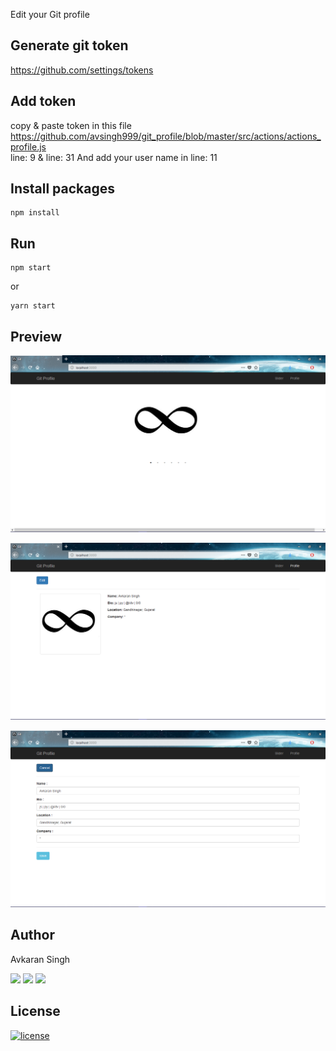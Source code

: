 Edit your Git profile

## Generate git token

https://github.com/settings/tokens

## Add token

copy & paste token in this file https://github.com/avsingh999/git_profile/blob/master/src/actions/actions_profile.js                                                                                                    
line: 9 & line: 31 
And add your user name in line: 11

## Install packages

```
npm install
```

## Run
```
npm start
```
or
```
yarn start
```
## Preview
![alt text](slider.PNG)

![alt text](profile.PNG)

![alt text](edit.PNG)


## Author

Avkaran Singh

[<img src="https://image.flaticon.com/icons/svg/34/34238.svg" width="50" padding="10">](https://twitter.com/avsingh07492100)
[<img src="https://www.shareicon.net/download/2015/11/02/665921_internet.svg" width="50" padding="10">](https://www.linkedin.com/in/avkaran-singh-a1ba3613b/)
[<img src="https://upload.wikimedia.org/wikipedia/commons/9/91/Octicons-mark-github.svg" width="50" padding="10">](https://github.com/avsingh999)

## License

[![license](https://img.shields.io/github/license/mashape/apistatus.svg)](#)


